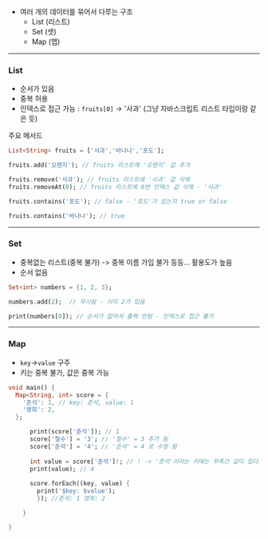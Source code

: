 
- 여러 개의 데이터를 묶어서 다루는 구조
	- List (리스트)
	- Set (셋)
	- Map (맵)
----
### List

- 순서가 있음
- 중복 허용
- 인덱스로 접근 가능 : `fruits[0]` -> '사과' (그냥 자바스크립트 리스트 타입이랑 같은 듯)

주요 메서드
```dart
List<String> fruits = ['사과','바나나','포도']; 

fruits.add('오렌지'); // fruits 리스트에 '오렌지' 값 추가

fruits.remove('사과'); // fruits 리스트에 '사과' 값 삭제
fruits.removeAt(0); // fruits 리스트에 0번 인덱스 값 삭제 - '사과'

fruits.contains('포도'); // false - '포도'가 있는지 true or false

fruits.contains('바나나'); // true
```

----

### Set

- 중복없는 리스트(중복 불가) -> 중복 이름 가입 불가 등등... 활용도가 높음
- 순서 없음

```dart
Set<int> numbers = {1, 2, 3};

numbers.add(2);  // 무시됨 - 이미 2가 있음

print(numbers[0]); // 순서가 없어서 출력 안됨 - 인덱스로 접근 불가
```

---

### Map

- `key`->`value` 구주
- 키는 중복 불가, 값은 중복 가능

```dart
void main() {
  Map<String, int> score = {
    '준석': 1, // key: 준석, value: 1
    '영희': 2,
  };

	  print(score['준석']); // 1
	  score['철수'] = '3'; // '철수' = 3 추가 됨
	  score['준석'] = '4'; // '준석' = 4 로 수정 됨
	  
	  int value = score['준석']!; // ! -> '준석'이라는 키에는 무족건 값이 있다고 알림
	  print(value); // 4
  
	  score.forEach((key, value) {
		print('$key: $value');
		}); //준석: 1 영희: 2

	}

}



```